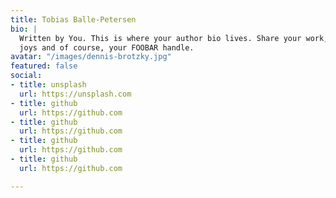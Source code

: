 ```yaml
---
title: Tobias Balle-Petersen
bio: |
  Written by You. This is where your author bio lives. Share your work, your
  joys and of course, your FOOBAR handle.
avatar: "/images/dennis-brotzky.jpg"
featured: false
social:
- title: unsplash
  url: https://unsplash.com
- title: github
  url: https://github.com
- title: github
  url: https://github.com
- title: github
  url: https://github.com
- title: github
  url: https://github.com

---
```

